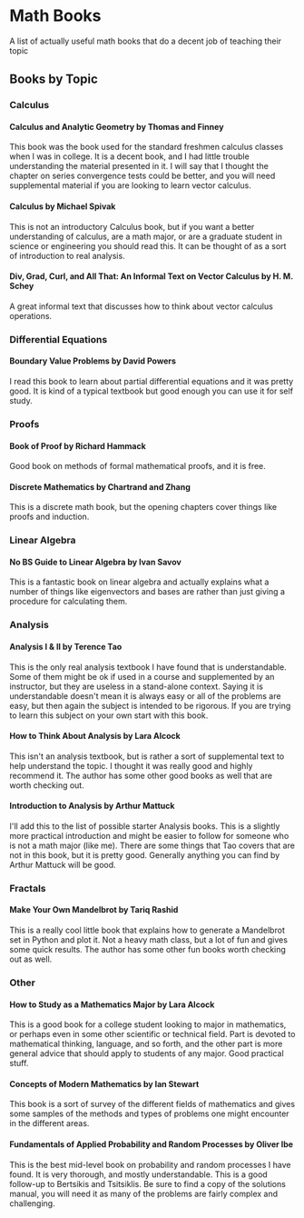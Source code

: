 
# Math Books

A list of actually useful math books that do a decent job of teaching their topic

## Books by Topic

### Calculus

#### **Calculus and Analytic Geometry** by Thomas and Finney

This book was the book used for the standard freshmen calculus classes when I was in college.  It is a decent book, and I had little trouble understanding the material presented in it.  I will say that I thought the chapter on series convergence tests could be better, and you will need supplemental material if you are looking to learn vector calculus.

#### **Calculus** by Michael Spivak

This is not an introductory Calculus book, but if you want a better understanding of calculus, are a math major, or are a graduate student in science or engineering you should read this.  It can be thought of as a sort of introduction to real analysis.

#### **Div, Grad, Curl, and All That: An Informal Text on Vector Calculus** by H. M. Schey

A great informal text that discusses how to think about vector calculus operations.



### Differential Equations

#### **Boundary Value Problems** by David Powers

I read this book to learn about partial differential equations and it was pretty good.  It is kind of a typical textbook but good enough you can use it
for self study.



### Proofs

#### **Book of Proof** by Richard Hammack

Good book on methods of formal mathematical proofs, and it is free.

#### **Discrete Mathematics** by Chartrand and Zhang

This is a discrete math book, but the opening chapters cover things like proofs and induction.  



### Linear Algebra

#### **No BS Guide to Linear Algebra** by Ivan Savov

This is a fantastic book on linear algebra and actually explains what a number of things like eigenvectors and bases are rather than just giving a procedure for calculating them.



### Analysis

#### **Analysis I & II** by Terence Tao

This is the only real analysis textbook I have found that is understandable.  Some of them might be ok if used in a course and supplemented by an instructor, but they are useless in a stand-alone context.  Saying it is understandable doesn't mean it is always easy or all of the problems are easy, but then again the subject is intended to be rigorous.  If you are trying to learn this subject on your own start with this book.

#### **How to Think About Analysis** by Lara Alcock

This isn't an analysis textbook, but is rather a sort of supplemental text to help understand the topic.  I thought it was really good and highly recommend it.  The author has some other good books as well that are worth checking out.

####  **Introduction to Analysis** by Arthur Mattuck

I'll add this to the list of possible starter Analysis books.  This is a slightly more practical introduction and might be easier to follow for someone who is not a math major (like me).  There are some things that Tao covers that are not in this book, but it is pretty good.  Generally anything you can find by Arthur Mattuck will be good.



### Fractals

#### **Make Your Own Mandelbrot** by Tariq Rashid

This is a really cool little book that explains how to generate a Mandelbrot set in Python and plot it.  Not a heavy math class, but a lot of fun and gives some quick results.  The author has some other fun books worth checking out as well.



### Other

#### **How to Study as a Mathematics Major** by Lara Alcock

This is a good book for a college student looking to major in mathematics, or perhaps even in some other scientific or technical field.  Part is devoted to mathematical thinking, language, and so forth, and the other part is more general advice that should apply to students of any major.  Good practical stuff.


#### **Concepts of Modern Mathematics** by Ian Stewart

This book is a sort of survey of the different fields of mathematics and gives some samples of the methods and types of problems one might encounter in
the different areas.

#### **Fundamentals of Applied Probability and Random Processes** by Oliver Ibe

This is the best mid-level book on probability and random processes I have found.  It is very thorough, and mostly understandable.  This is a good follow-up to Bertsikis and Tsitsiklis.
Be sure to find a copy of the solutions manual, you will need it as many of the problems are fairly complex and challenging.

<!--More to be added later.-->

